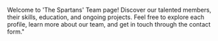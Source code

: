Welcome to 'The Spartans' Team page! Discover our talented members, their skills, education, and ongoing projects. 
Feel free to explore each profile, learn more about our team, and get in touch through the contact form."

